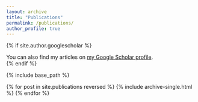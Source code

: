 ```yaml
---
layout: archive
title: "Publications"
permalink: /publications/
author_profile: true
---
```


{% if site.author.googlescholar %}
  <div class="wordwrap">You can also find my articles on <a href="{{https://scholar.google.com/citations?hl=en&user=7RmZd8QAAAAJ}}">my Google Scholar profile</a>.</div>
{% endif %}

{% include base_path %}

{% for post in site.publications reversed %}
  {% include archive-single.html %}
{% endfor %}
